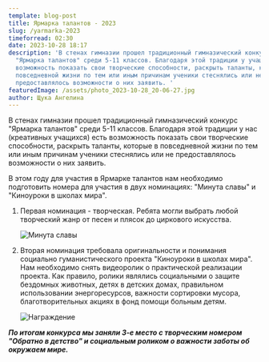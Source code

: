 ```yaml
---
template: blog-post
title: Ярмарка талантов - 2023
slug: /yarmarka-2023
timeforread: 02:30
date: 2023-10-28 18:17
description: 'В стенах гимназии прошел традиционный гимназический конкурс
  "Ярмарка талантов" среди 5-11 классов. Благодаря этой традиции у учащихся есть
  возможность показать свои творческие способности, раскрыть таланты, которые в
  повседневной жизни по тем или иным причинам ученики стеснялись или не
  предоставлялось возможности о них заявить. '
featuredImage: /assets/photo_2023-10-28_20-06-27.jpg
author: Щука Ангелина
---
```

В стенах гимназии прошел традиционный гимназический конкурс "Ярмарка талантов" среди 5-11 классов. Благодаря этой традиции у нас (креативных учащихся) есть возможность показать свои творческие способности, раскрыть таланты, которые в повседневной жизни по тем или иным причинам ученики стеснялись или не предоставлялось возможности о них заявить.

В этом году для участия в Ярмарке талантов нам необходимо подготовить номера для участия в двух номинациях: "Минута славы" и "Киноуроки в школах мира".

1. Первая номинация - творческая. Ребята могли выбрать любой творческий жанр от песен и плясок до циркового искусства.

   ![Минута славы](/assets/photo_2024-03-26_10-23-22.jpg "Минута славы")
2. Вторая номинация требовала оригинальности и понимания социально гуманистического проекта "Киноуроки в школах мира". Нам необходимо снять видеоролик о практической реализации проекта. Как правило, ролики являлись социальными о защите бездомных животных, детях в детских домах, правильном использовании энергоресурсов, важности сортировки мусора, благотворительных акциях в фонд помощи больным детям.

   ![Награждение](/assets/изображение_viber_2023-10-30_10-51-39-936.jpg "Награждение")

***По итогам конкурса мы заняли 3-е место с творческим номером "Обратно в детство" и социальным роликом о важности заботы об окружаем мире.***

<script src="https://cdn.commoninja.com/sdk/latest/commonninja.js" defer></script>

<div class="commonninja_component pid-829757c7-2b23-46ff-ad85-98e35f69c173"></div>